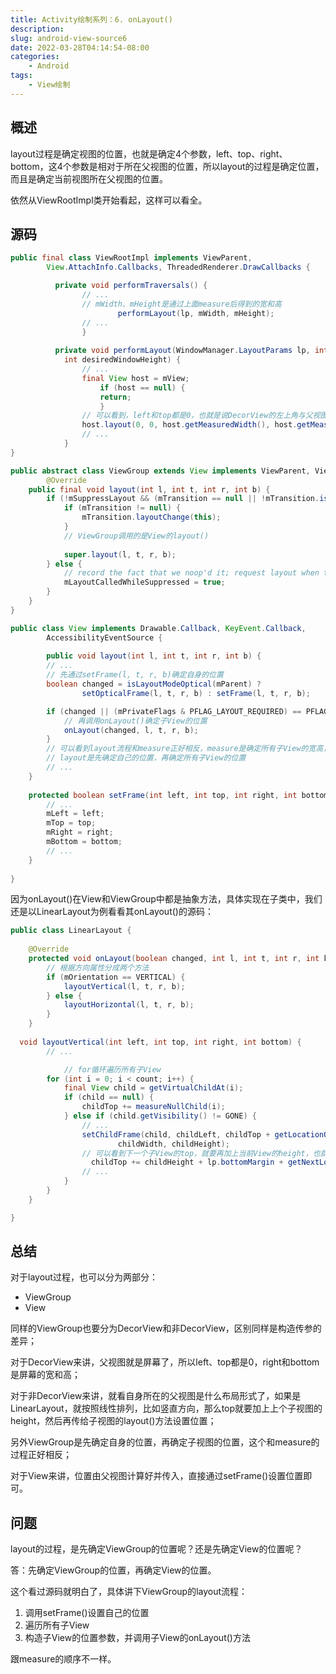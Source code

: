 ```yaml
---
title: Activity绘制系列：6. onLayout()
description: 
slug: android-view-source6
date: 2022-03-28T04:14:54-08:00
categories:
    - Android
tags:
    - View绘制
---
```


## 概述

layout过程是确定视图的位置，也就是确定4个参数，left、top、right、bottom，这4个参数是相对于所在父视图的位置，所以layout的过程是确定位置，而且是确定当前视图所在父视图的位置。

依然从ViewRootImpl类开始看起，这样可以看全。

## 源码

```java
public final class ViewRootImpl implements ViewParent,
        View.AttachInfo.Callbacks, ThreadedRenderer.DrawCallbacks {

          private void performTraversals() {
            	// ...
            	// mWidth、mHeight是通过上面measure后得到的宽和高
    					performLayout(lp, mWidth, mHeight);
            	// ...
			    }
          
          private void performLayout(WindowManager.LayoutParams lp, int desiredWindowWidth,
            int desiredWindowHeight) {
            	// ...
            	final View host = mView;
			        if (host == null) {
  	  		        return;
        			}
            	// 可以看到，left和top都是0，也就是说DecorView的左上角与父视图的左上角重合，DecorView的父视图就是屏幕了，剩下right和bottom分别是width和height，因为right-left=width，而left=0，所以right=width，height同理。
            	host.layout(0, 0, host.getMeasuredWidth(), host.getMeasuredHeight());
            	// ...
        	}
}
```

```java
public abstract class ViewGroup extends View implements ViewParent, ViewManager {		
		@Override
    public final void layout(int l, int t, int r, int b) {
        if (!mSuppressLayout && (mTransition == null || !mTransition.isChangingLayout())) {
            if (mTransition != null) {
                mTransition.layoutChange(this);
            }
          	// ViewGroup调用的是View的layout()
         
            super.layout(l, t, r, b);
        } else {
            // record the fact that we noop'd it; request layout when transition finishes
            mLayoutCalledWhileSuppressed = true;
        }
    }
}
```

```java
public class View implements Drawable.Callback, KeyEvent.Callback,
        AccessibilityEventSource {
          
		public void layout(int l, int t, int r, int b) {
        // ...
      	// 先通过setFrame(l, t, r, b)确定自身的位置
        boolean changed = isLayoutModeOptical(mParent) ?
                setOpticalFrame(l, t, r, b) : setFrame(l, t, r, b);

        if (changed || (mPrivateFlags & PFLAG_LAYOUT_REQUIRED) == PFLAG_LAYOUT_REQUIRED) {
          	// 再调用onLayout()确定子View的位置
            onLayout(changed, l, t, r, b);
        }
      	// 可以看到layout流程和measure正好相反，measure是确定所有子View的宽高，最后再确定自己的宽高
      	// layout是先确定自己的位置，再确定所有子View的位置
      	// ...
    }
          
    protected boolean setFrame(int left, int top, int right, int bottom) {
      	// ...
        mLeft = left;
        mTop = top;
        mRight = right;
        mBottom = bottom;
      	// ...
    }
          
}
```

因为onLayout()在View和ViewGroup中都是抽象方法，具体实现在子类中，我们还是以LinearLayout为例看看其onLayout()的源码：

```java
public class LinearLayout {
	
	@Override
    protected void onLayout(boolean changed, int l, int t, int r, int b) {
      	// 根据方向属性分成两个方法
        if (mOrientation == VERTICAL) {
            layoutVertical(l, t, r, b);
        } else {
            layoutHorizontal(l, t, r, b);
        }
    }
  
  void layoutVertical(int left, int top, int right, int bottom) {
        // ...

    		// for循环遍历所有子View
        for (int i = 0; i < count; i++) {
            final View child = getVirtualChildAt(i);
            if (child == null) {
                childTop += measureNullChild(i);
            } else if (child.getVisibility() != GONE) {
                // ...
                setChildFrame(child, childLeft, childTop + getLocationOffset(child),
                        childWidth, childHeight);
                // 可以看到下一个子View的top，就要再加上当前View的height，也就是按照竖直方向排列子View
	              childTop += childHeight + lp.bottomMargin + getNextLocationOffset(child);
              	// ...
            }
        }
    }

}
```

## 总结

对于layout过程，也可以分为两部分：

- ViewGroup
- View

同样的ViewGroup也要分为DecorView和非DecorView，区别同样是构造传参的差异；

对于DecorView来讲，父视图就是屏幕了，所以left、top都是0，right和bottom是屏幕的宽和高；

对于非DecorView来讲，就看自身所在的父视图是什么布局形式了，如果是LinearLayout，就按照线性排列，比如竖直方向，那么top就要加上上个子视图的height，然后再传给子视图的layout()方法设置位置；

另外ViewGroup是先确定自身的位置，再确定子视图的位置，这个和measure的过程正好相反；

对于View来讲，位置由父视图计算好并传入，直接通过setFrame()设置位置即可。

## 问题

layout的过程，是先确定ViewGroup的位置呢？还是先确定View的位置呢？

答：先确定ViewGroup的位置，再确定View的位置。

这个看过源码就明白了，具体讲下ViewGroup的layout流程：

1. 调用setFrame()设置自己的位置
2. 遍历所有子View
3. 构造子View的位置参数，并调用子View的onLayout()方法

跟measure的顺序不一样。